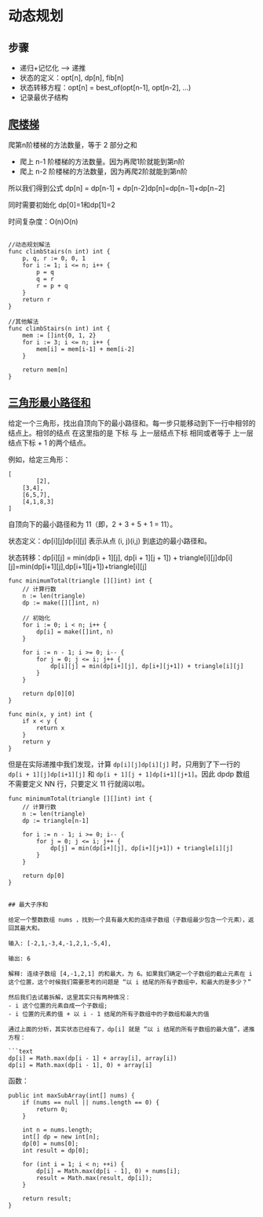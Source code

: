 # 动态规划

## 步骤

- 递归+记忆化 —> 递推
- 状态的定义：opt[n], dp[n], fib[n]
- 状态转移⽅程：opt[n] = best_of(opt[n-1], opt[n-2], …)
- 记录最优子结构

## [爬楼梯](https://leetcode-cn.com/problems/climbing-stairs/description/)

爬第n阶楼梯的方法数量，等于 2 部分之和

- 爬上 n-1 阶楼梯的方法数量。因为再爬1阶就能到第n阶
- 爬上 n-2 阶楼梯的方法数量，因为再爬2阶就能到第n阶

所以我们得到公式 dp[n] = dp[n-1] + dp[n-2]dp[n]=dp[n−1]+dp[n−2]

同时需要初始化 dp[0]=1和dp[1]=2

时间复杂度：O(n)O(n)

```golang

//动态规划解法
func climbStairs(n int) int {
    p, q, r := 0, 0, 1
    for i := 1; i <= n; i++ {
        p = q
        q = r
        r = p + q
    }
    return r
}

//其他解法
func climbStairs(n int) int {
    mem := []int{0, 1, 2}
    for i := 3; i <= n; i++ {
        mem[i] = mem[i-1] + mem[i-2]
    }
    
    return mem[n]
} 
```

## [三角形最小路径和](https://leetcode-cn.com/problems/triangle/description/)

给定一个三角形，找出自顶向下的最小路径和。每一步只能移动到下一行中相邻的结点上。相邻的结点 在这里指的是 下标 与 上一层结点下标 相同或者等于 上一层结点下标 + 1 的两个结点。

例如，给定三角形：

```text
[
        [2],
    [3,4],
    [6,5,7],
    [4,1,8,3]
]
```

自顶向下的最小路径和为 11（即，2 + 3 + 5 + 1 = 11）。

状态定义：dp[i][j]dp[i][j] 表示从点 (i, j)(i,j) 到底边的最小路径和。

状态转移：dp[i][j] = min(dp[i + 1][j], dp[i + 1][j + 1]) + triangle[i][j]dp[i][j]=min(dp[i+1][j],dp[i+1][j+1])+triangle[i][j]

```golnag
func minimumTotal(triangle [][]int) int {
    // 计算行数
    n := len(triangle)
    dp := make([][]int, n)
    
    // 初始化
    for i := 0; i < n; i++ {
        dp[i] = make([]int, n)
    }
    
    for i := n - 1; i >= 0; i-- {
        for j = 0; j <= i; j++ {
            dp[i][j] = min(dp[i+][j], dp[i+][j+1]) + triangle[i][j]
        }
    }
    
    return dp[0][0]
}

func min(x, y int) int {
    if x < y {
        return x
    }
    return y
}
```

但是在实际递推中我们发现，计算 `dp[i][j]dp[i][j]` 时，只用到了下一行的 `dp[i + 1][j]dp[i+1][j]` 和 `dp[i + 1][j + 1]dp[i+1][j+1]`。因此 dpdp 数组不需要定义 NN 行，只要定义 11 行就阔以啦。

```golnag
func minimumTotal(triangle [][]int) int {
    // 计算行数
    n := len(triangle)
    dp := triangle[n-1]
    
    for i := n - 1; i >= 0; i-- {
        for j = 0; j <= i; j++ {
            dp[j] = min(dp[i+][j], dp[i+][j+1]) + triangle[i][j]
        }
    }
    
    return dp[0]
}


## 最大子序和

给定一个整数数组 nums ，找到一个具有最大和的连续子数组（子数组最少包含一个元素），返回其最大和。

输入: [-2,1,-3,4,-1,2,1,-5,4],

输出: 6

解释: 连续子数组 [4,-1,2,1] 的和最大，为 6。如果我们确定一个子数组的截止元素在 i 这个位置，这个时候我们需要思考的问题是 “以 i 结尾的所有子数组中，和最大的是多少？”

然后我们去试着拆解，这里其实只有两种情况：
- i 这个位置的元素自成一个子数组;
- i 位置的元素的值 + 以 i - 1 结尾的所有子数组中的子数组和最大的值

通过上面的分析，其实状态已经有了，dp[i] 就是 “以 i 结尾的所有子数组的最大值”，递推方程：

```text
dp[i] = Math.max(dp[i - 1] + array[i], array[i])
dp[i] = Math.max(dp[i - 1], 0) + array[i]
```

函数：

```golnag
public int maxSubArray(int[] nums) {
    if (nums == null || nums.length == 0) {
        return 0;
    }

    int n = nums.length;
    int[] dp = new int[n];
    dp[0] = nums[0];
    int result = dp[0];

    for (int i = 1; i < n; ++i) {
        dp[i] = Math.max(dp[i - 1], 0) + nums[i];
        result = Math.max(result, dp[i]);
    }

    return result;
}
```

## [](https://leetcode-cn.com/problems/triangle/description/)

## [](https://leetcode-cn.com/problems/maximum-product-subarray/description/)

## [](https://leetcode-cn.com/problems/best-time-to-buy-and-sell-stock/#/description)

## [](https://leetcode-cn.com/problems/best-time-to-buy-and-sell-stock-ii/)

## [](https://leetcode-cn.com/problems/best-time-to-buy-and-sell-stock-iii/)

## [](https://leetcode-cn.com/problems/best-time-to-buy-and-sell-stock-iv/)

## [](https://leetcode-cn.com/problems/best-time-to-buy-and-sell-stock-with-cooldown/)

## [](https://leetcode-cn.com/problems/best-time-to-buy-and-sell-stock-with-transaction-fee/)

## [](https://leetcode-cn.com/problems/longest-increasing-subsequence)

## [](https://leetcode-cn.com/problems/coin-change/)

## [](https://leetcode-cn.com/problems/edit-distance/)
